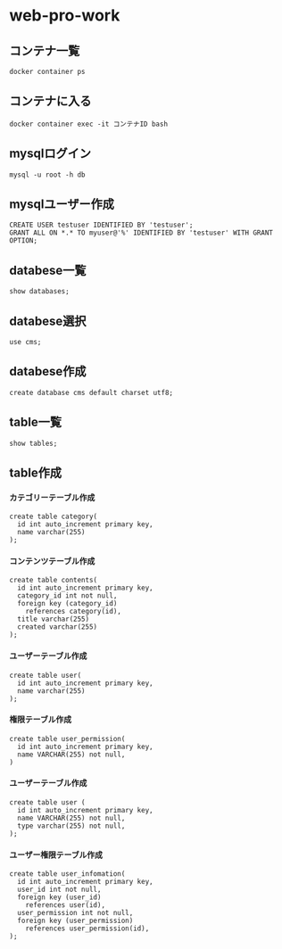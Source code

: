 # web-pro-work

## コンテナ一覧
```
docker container ps
```

## コンテナに入る
```
docker container exec -it コンテナID bash
```

## mysqlログイン
```
mysql -u root -h db
```

## mysqlユーザー作成
```
CREATE USER testuser IDENTIFIED BY 'testuser';
GRANT ALL ON *.* TO myuser@'%' IDENTIFIED BY 'testuser' WITH GRANT OPTION;
```

## databese一覧
```
show databases;
```

## databese選択
```
use cms;
```

## databese作成
```
create database cms default charset utf8;
```

## table一覧
```
show tables;
```

## table作成

#### カテゴリーテーブル作成
```
create table category(
  id int auto_increment primary key,
  name varchar(255)
);
```
#### コンテンツテーブル作成
```
create table contents(
  id int auto_increment primary key,
  category_id int not null,
  foreign key (category_id)
    references category(id),
  title varchar(255)
  created varchar(255)
);
```
#### ユーザーテーブル作成
```
create table user(
  id int auto_increment primary key,
  name varchar(255)
);
```

#### 権限テーブル作成
```
create table user_permission(
  id int auto_increment primary key,
  name VARCHAR(255) not null,
)
```

#### ユーザーテーブル作成
```
create table user (
  id int auto_increment primary key,
  name VARCHAR(255) not null,
  type varchar(255) not null,
);
```

#### ユーザー権限テーブル作成
```
create table user_infomation(
  id int auto_increment primary key,
  user_id int not null,
  foreign key (user_id)
    references user(id),
  user_permission int not null,
  foreign key (user_permission)
    references user_permission(id),
);
```
